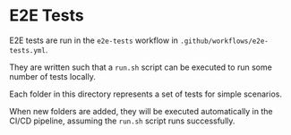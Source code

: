 # E2E Tests

E2E tests are run in the `e2e-tests` workflow in `.github/workflows/e2e-tests.yml`.

They are written such that a `run.sh` script can be executed to run some number of tests locally.

Each folder in this directory represents a set of tests for simple scenarios.

When new folders are added, they will be executed automatically in the CI/CD pipeline, assuming the `run.sh` script runs successfully.
